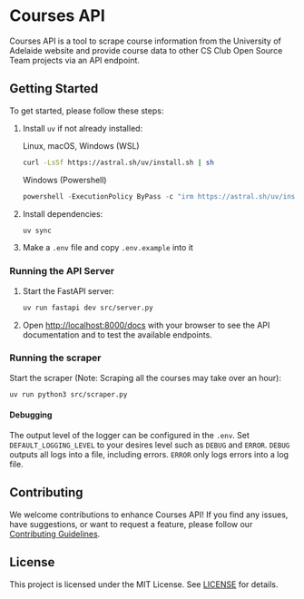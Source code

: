 # Courses API
Courses API is a tool to scrape course information from the University of Adelaide website and provide course data to other CS Club Open Source Team projects via an API endpoint.

## Getting Started

To get started, please follow these steps:

1. Install `uv` if not already installed:

    Linux, macOS, Windows (WSL)
    ```bash
    curl -LsSf https://astral.sh/uv/install.sh | sh
    ```
    Windows (Powershell)
    ```powershell
    powershell -ExecutionPolicy ByPass -c "irm https://astral.sh/uv/install.ps1 | iex"
    ```

2. Install dependencies:

    ```sh
    uv sync
    ```

3. Make a `.env` file and copy `.env.example` into it

### Running the API Server

1. Start the FastAPI server:

    ```sh
    uv run fastapi dev src/server.py
    ```

2. Open [http://localhost:8000/docs](http://localhost:8000/docs) with your browser to see the API documentation and to test the available endpoints.

### Running the scraper

Start the scraper (Note: Scraping all the courses may take over an hour):

```sh
uv run python3 src/scraper.py
```

#### Debugging
The output level of the logger can be configured in the `.env`. Set `DEFAULT_LOGGING_LEVEL` to your desires level such as `DEBUG` and `ERROR`. `DEBUG` outputs all logs into a file, including errors. `ERROR` only logs errors into a log file.

## Contributing

We welcome contributions to enhance Courses API! If you find any issues, have suggestions, or want to request a feature, please follow our [Contributing Guidelines](https://github.com/compsci-adl/.github/blob/main/CONTRIBUTING.md).

## License

This project is licensed under the MIT License.
See [LICENSE](LICENSE) for details.